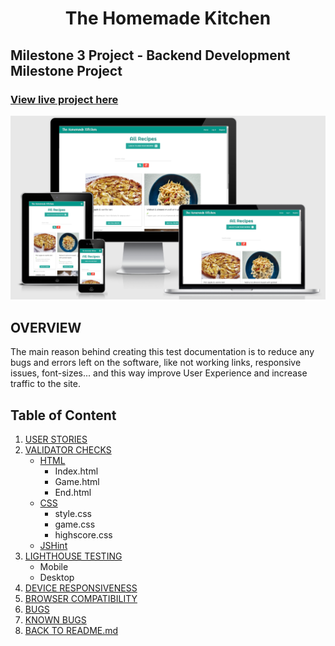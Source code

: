 # <center>**The Homemade Kitchen**

## Milestone 3 Project - Backend Development Milestone Project

### [View live project here](https://ms3-cookbook-project.herokuapp.com/)
![Image of the mockup of the live website](docs/testing/Mockup.png)

## OVERVIEW

The main reason behind creating this test documentation is to reduce any bugs and errors left on the software, like not working links, responsive issues, font-sizes... and this way improve User Experience and increase traffic to the site.


## Table of Content

1. [USER STORIES](#user-stories-testing)
2. [VALIDATOR CHECKS](#validator)
   - [HTML](#html-validator)
     - Index.html
     - Game.html
     - End.html
   - [CSS](#css-validator)
     - style.css
     - game.css
     - highscore.css
   - [JSHint](#jshint-validator)
3. [LIGHTHOUSE TESTING](#lighthouse-testing)
   - Mobile
   - Desktop
4. [DEVICE RESPONSIVENESS](#device-responsiveness)
5. [BROWSER COMPATIBILITY](#browser-compatibility)
6. [BUGS](#bugs)
7. [KNOWN BUGS](#known-bugs)
8. [BACK TO README.md](README.md)